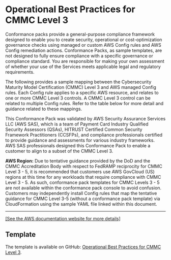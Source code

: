 # Operational Best Practices for CMMC Level 3<a name="operational-best-practices-for-cmmc_level_3"></a>

Conformance packs provide a general\-purpose compliance framework designed to enable you to create security, operational or cost\-optimization governance checks using managed or custom AWS Config rules and AWS Config remediation actions\. Conformance Packs, as sample templates, are not designed to fully ensure compliance with a specific governance or compliance standard\. You are responsible for making your own assessment of whether your use of the Services meets applicable legal and regulatory requirements\.

The following provides a sample mapping between the Cybersecurity Maturity Model Certification \(CMMC\) Level 3 and AWS managed Config rules\. Each Config rule applies to a specific AWS resource, and relates to one or more CMMC Level 3 controls\. A CMMC Level 3 control can be related to multiple Config rules\. Refer to the table below for more detail and guidance related to these mappings\.

This Conformance Pack was validated by AWS Security Assurance Services LLC \(AWS SAS\), which is a team of Payment Card Industry Qualified Security Assessors \(QSAs\), HITRUST Certified Common Security Framework Practitioners \(CCSFPs\), and compliance professionals certified to provide guidance and assessments for various industry frameworks\. AWS SAS professionals designed this Conformance Pack to enable a customer to align to a subset of the CMMC Level 3\.

**AWS Region:** Due to tentative guidance provided by the DoD and the CMMC Accreditation Body with respect to FedRAMP reciprocity for CMMC Level 3 \- 5, it is recommended that customers use AWS GovCloud \(US\) regions at this time for any workloads that require compliance with CMMC Level 3 \- 5\. As such, conformance pack templates for CMMC Levels 3 \- 5 are not available within the conformance pack console to avoid confusion\. Customers may independently install Config rules that map the tentative guidance for CMMC Level 3\-5 \(without a conformance pack template\) via CloudFormation using the sample YAML file linked within this document\.


****  
[\[See the AWS documentation website for more details\]](http://docs.aws.amazon.com/config/latest/developerguide/operational-best-practices-for-cmmc_level_3.html)

## Template<a name="cmmc_level_3-conformance-pack-sample"></a>

The template is available on GitHub: [ Operational Best Practices for CMMC Level 3](https://github.com/awslabs/aws-config-rules/blob/master/aws-config-conformance-packs/Operational-Best-Practices-for-CMMC-Level-3.yaml)\.